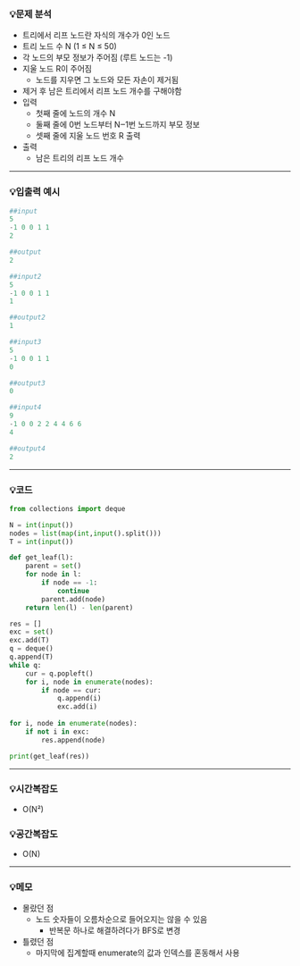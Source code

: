 ### 💡문제 분석

- 트리에서 리프 노드란 자식의 개수가 0인 노드
- 트리 노드 수 N (1 ≤ N ≤ 50)
- 각 노드의 부모 정보가 주어짐 (루트 노드는 -1)
- 지울 노드 R이 주어짐
    - 노드를 지우면 그 노드와 모든 자손이 제거됨
- 제거 후 남은 트리에서 리프 노드 개수를 구해야함
- 입력
    - 첫째 줄에 노드의 개수 N
    - 둘째 줄에 0번 노드부터 N‒1번 노드까지 부모 정보
    - 셋째 줄에 지울 노드 번호 R
      출력
- 출력
    - 남은 트리의 리프 노드 개수

---

### 💡입출력 예시

```python
##input
5
-1 0 0 1 1
2

##output
2

##input2
5
-1 0 0 1 1
1

##output2
1

##input3
5
-1 0 0 1 1
0

##output3
0

##input4
9
-1 0 0 2 2 4 4 6 6
4

##output4
2
```

---

### 💡코드

```python
from collections import deque

N = int(input())
nodes = list(map(int,input().split()))
T = int(input())

def get_leaf(l):
    parent = set()
    for node in l:
        if node == -1:
            continue
        parent.add(node)
    return len(l) - len(parent)

res = []
exc = set()
exc.add(T)
q = deque()
q.append(T)
while q:
    cur = q.popleft()
    for i, node in enumerate(nodes):
        if node == cur:
            q.append(i)
            exc.add(i)
    
for i, node in enumerate(nodes):
    if not i in exc:
        res.append(node)

print(get_leaf(res))
```

---

### 💡시간복잡도

- O(N²)

### 💡공간복잡도

- O(N)

---

### 💡메모

- 몰랐던 점
    - 노드 숫자들이 오름차순으로 들어오지는 않을 수 있음
        - 반복문 하나로 해결하려다가 BFS로 변경
- 틀렸던 점
    - 마지막에 집계할때 enumerate의 값과 인덱스를 혼동해서 사용